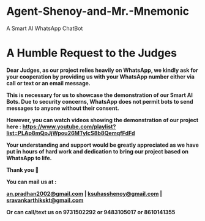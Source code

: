 # Agent-Shenoy-and-Mr.-Mnemonic
A Smart AI WhatsApp ChatBot





# A Humble Request to the Judges

**Dear Judges, as our project relies heavily on WhatsApp, we kindly ask for your cooperation by providing us with your WhatsApp number either via call or text or an email message.**

**This is necessary for us to showcase the demonstration of our Smart AI Bots. Due to security concerns, WhatsApp does not permit bots to send messages to anyone without their consent.** 

**However, you can watch videos showing the demonstration of our project here :
https://www.youtube.com/playlist?list=PLAp8mQpJjWpou26MTylcS8b8QemqfFdFd**

**Your understanding and support would be greatly appreciated as we have put in hours of hard work and dedication to bring our project based on WhatsApp to life.** 

**Thank you 💐**

**You can mail us at :**

**an.pradhan2002@gmail.com | ksuhasshenoy@gmail.com | sravankarthikskt@gmail.com**

**Or can call/text us on 9731502292 or 9483105017 or 8610141355**
